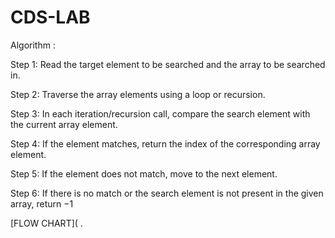 # CDS-LAB
Algorithm :

Step 1: Read the target element to be searched and the array to be searched in.

Step 2: Traverse the array elements using a loop or recursion.

Step 3: In each iteration/recursion call, compare the search element with the current array element.

Step 4: If the element matches, return the index of the corresponding array element.

Step 5: If the element does not match, move to the next element.

Step 6: If there is no match or the search element is not present in the given array, return −1

[FLOW CHART](
.
